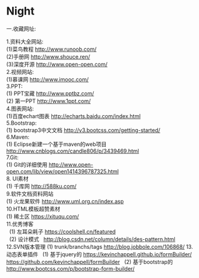 # Night

一.收藏网址:

1.资料大全网站:  <br/>
   (1)菜鸟教程  http://www.runoob.com/  <br/>
   (2)手册网  http://www.shouce.ren/  <br/>
   (3)深度开源  http://www.open-open.com/  <br/>
2.视频网站:  <br/>
   (1)慕课网  http://www.imooc.com/  <br/>
3.PPT:  <br/>
   (1) PPT宝藏  http://www.pptbz.com/  <br/>
   (2) 第一PPT  http://www.1ppt.com/  <br/>
4.图表网站:  <br/>
   (1)百度echart图表 http://echarts.baidu.com/index.html  <br/>
5.Bootstrap:  <br/>
   (1) bootstrap3中文文档  http://v3.bootcss.com/getting-started/  <br/>
6.Maven:  <br/>
   (1) Eclipse新建一个基于maven的web项目  http://www.cnblogs.com/candle806/p/3439469.html  <br/>
7.Git:  <br/>
   (1) Git的详细使用  http://www.open-open.com/lib/view/open1414396787325.html  <br/>
8. UI素材 <br/>
   (1) 千库网 http://588ku.com/ <br/>
9.软件文档资料网站 <br/>
   (1) 火龙果软件 http://www.uml.org.cn/index.asp <br/>
10.HTML模板超赞素材 <br/>
   (1) 稀土区 https://xituqu.com/ <br/>
11.优秀博客 <br/>
   (1) 左耳朵耗子 https://coolshell.cn/featured   <br/>
   (2) 设计模式   http://blog.csdn.net/column/details/des-pattern.html  <br/>
12.SVN版本管理
   (1) trunk/branchs/tags   http://blog.jobbole.com/106868/
13.动态表单插件
   (1) 基于jquery的 https://kevinchappell.github.io/formBuilder/  https://github.com/kevinchappell/formBuilder
   (2) 基于bootstrap的 http://www.bootcss.com/p/bootstrap-form-builder/

 
